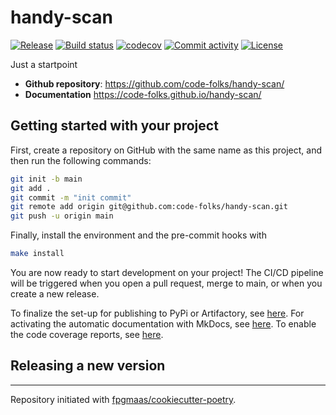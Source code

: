 # handy-scan

[![Release](https://img.shields.io/github/v/release/code-folks/handy-scan)](https://img.shields.io/github/v/release/code-folks/handy-scan)
[![Build status](https://img.shields.io/github/actions/workflow/status/code-folks/handy-scan/main.yml?branch=main)](https://github.com/code-folks/handy-scan/actions/workflows/main.yml?query=branch%3Amain)
[![codecov](https://codecov.io/gh/code-folks/handy-scan/branch/main/graph/badge.svg)](https://codecov.io/gh/code-folks/handy-scan)
[![Commit activity](https://img.shields.io/github/commit-activity/m/code-folks/handy-scan)](https://img.shields.io/github/commit-activity/m/code-folks/handy-scan)
[![License](https://img.shields.io/github/license/code-folks/handy-scan)](https://img.shields.io/github/license/code-folks/handy-scan)

Just a startpoint

- **Github repository**: <https://github.com/code-folks/handy-scan/>
- **Documentation** <https://code-folks.github.io/handy-scan/>

## Getting started with your project

First, create a repository on GitHub with the same name as this project, and then run the following commands:

``` bash
git init -b main
git add .
git commit -m "init commit"
git remote add origin git@github.com:code-folks/handy-scan.git
git push -u origin main
```

Finally, install the environment and the pre-commit hooks with 

```bash
make install
```

You are now ready to start development on your project! The CI/CD
pipeline will be triggered when you open a pull request, merge to main,
or when you create a new release.

To finalize the set-up for publishing to PyPi or Artifactory, see
[here](https://fpgmaas.github.io/cookiecutter-poetry/features/publishing/#set-up-for-pypi).
For activating the automatic documentation with MkDocs, see
[here](https://fpgmaas.github.io/cookiecutter-poetry/features/mkdocs/#enabling-the-documentation-on-github).
To enable the code coverage reports, see [here](https://fpgmaas.github.io/cookiecutter-poetry/features/codecov/).

## Releasing a new version



---

Repository initiated with [fpgmaas/cookiecutter-poetry](https://github.com/fpgmaas/cookiecutter-poetry).